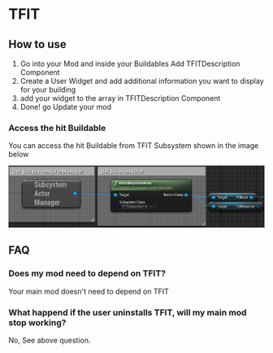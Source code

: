 # TFIT

## How to use

 1. Go into your Mod and inside your Buildables Add TFITDescription Component  
 2. Create a User Widget and add additional information you want to display for your building
 3. add your widget to the array in TFITDescription Component
 4. Done! go Update your mod

### Access the hit Buildable

You can access the hit Buildable from TFIT Subsystem shown in the image below

![Screenshot](Images/GetTFITSubsystem.PNG)

## FAQ

### Does my mod need to depend on TFIT?

Your main mod doesn't need to depend on TFIT

### What happend if the user uninstalls TFIT, will my main mod stop working?

No, See above question.
